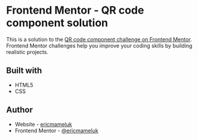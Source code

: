 # Frontend Mentor - QR code component solution

This is a solution to the [QR code component challenge on Frontend Mentor](https://www.frontendmentor.io/challenges/qr-code-component-iux_sIO_H). Frontend Mentor challenges help you improve your coding skills by building realistic projects. 

## Built with

- HTML5
- CSS

## Author

- Website - [ericmameluk](https://github.com/ericmameluk)
- Frontend Mentor - [@ericmameluk](https://www.frontendmentor.io/profile/ericmameluk)
